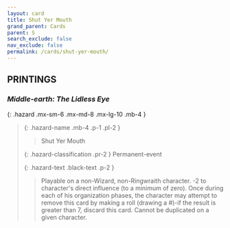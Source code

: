 ```yaml
---
layout: card
title: Shut Yer Mouth
grand_parent: Cards
parent: S
search_exclude: false
nav_exclude: false
permalink: /cards/shut-yer-mouth/
---
```


## PRINTINGS


### _Middle-earth: The Lidless Eye_

{: .hazard .mx-sm-6 .mx-md-8 .mx-lg-10 .mb-4 }
> {: .hazard-name .mb-4 .p-1 .pl-2 }
> > <div class="hazard-mp"></div>
> > <div class="card-name">Shut Yer Mouth</div>
>
> {: .hazard-classification .pr-2 }
> Permanent-event
>
> {: .hazard-text .black-text .p-2 }
> > Playable on a non-Wizard, non-Ringwraith character. -2 to character's direct influence (to a minimum of zero). Once during each of his organization phases, the character may attempt to remove this card by making a roll (drawing a #)-if the result is greater than 7, discard this card. Cannot be duplicated on a given character. 
>
